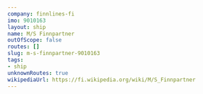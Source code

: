 ```yaml
---
company: finnlines-fi
imo: 9010163
layout: ship
name: M/S Finnpartner
outOfScope: false
routes: []
slug: m-s-finnpartner-9010163
tags:
- ship
unknownRoutes: true
wikipediaUrl: https://fi.wikipedia.org/wiki/M/S_Finnpartner
---
```


